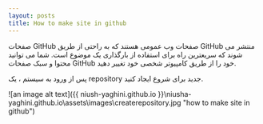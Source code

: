 ```yaml
---
layout: posts
title: How to make site in github
---
```




صفحات GitHub صفحات وب عمومی هستند که به راحتی از طریق GitHub منتشر می شوند که سریعترین راه برای استفاده از بارگذاری یک موضوع است. شما  می توانید محتوا و سبک صفحات GitHub خود را از طریق کامپیوتر شخصی خود تغییر دهید.

پس از ورود به سیستم ، یک repository جدید برای شروع ایجاد کنید.

![an image alt text]({{ niush-yaghini.github.io }}\niusha-yaghini.github.io\assets\images\createrepository.jpg "how to make site in github")